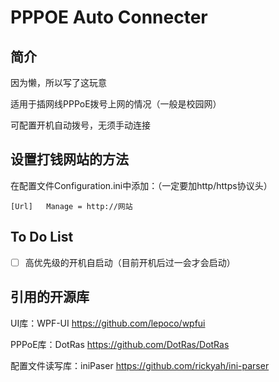 # PPPOE Auto Connecter

## 简介

因为懒，所以写了这玩意

适用于插网线PPPoE拨号上网的情况（一般是校园网）

可配置开机自动拨号，无须手动连接

## 设置打钱网站的方法

在配置文件Configuration.ini中添加：（一定要加http/https协议头）

`[Url]  
Manage = http://网站`

## To Do List

- [ ] 高优先级的开机自启动（目前开机后过一会才会启动）

## 引用的开源库

UI库：WPF-UI https://github.com/lepoco/wpfui

PPPoE库：DotRas https://github.com/DotRas/DotRas

配置文件读写库：iniPaser https://github.com/rickyah/ini-parser